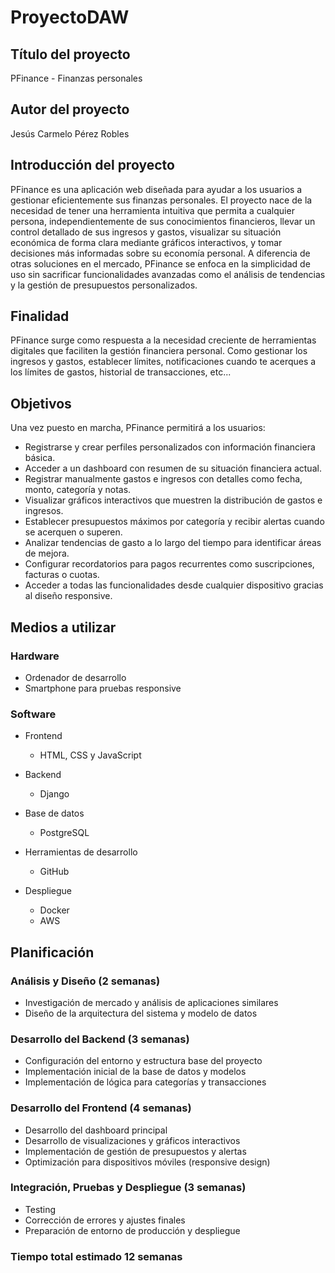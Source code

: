 # ProyectoDAW

## Título del proyecto
PFinance - Finanzas personales

## Autor del proyecto
Jesús Carmelo Pérez Robles

## Introducción del proyecto
PFinance es una aplicación web diseñada para ayudar a los usuarios a gestionar eficientemente sus finanzas personales. El proyecto nace de la necesidad de tener una herramienta intuitiva que permita a cualquier persona, independientemente de sus conocimientos financieros, llevar un control detallado de sus ingresos y gastos, visualizar su situación económica de forma clara mediante gráficos interactivos, y tomar decisiones más informadas sobre su economía personal. A diferencia de otras soluciones en el mercado, PFinance se enfoca en la simplicidad de uso sin sacrificar funcionalidades avanzadas como el análisis de tendencias y la gestión de presupuestos personalizados.

## Finalidad
PFinance surge como respuesta a la necesidad creciente de herramientas digitales que faciliten la gestión financiera personal.
Como gestionar los ingresos y gastos, establecer límites, notificaciones cuando te acerques a los límites de gastos, historial de transacciones, etc...

## Objetivos
Una vez puesto en marcha, PFinance permitirá a los usuarios:

* Registrarse y crear perfiles personalizados con información financiera básica.
* Acceder a un dashboard con resumen de su situación financiera actual.
* Registrar manualmente gastos e ingresos con detalles como fecha, monto, categoría y notas.
* Visualizar gráficos interactivos que muestren la distribución de gastos e ingresos.
* Establecer presupuestos máximos por categoría y recibir alertas cuando se acerquen o superen.
* Analizar tendencias de gasto a lo largo del tiempo para identificar áreas de mejora.
* Configurar recordatorios para pagos recurrentes como suscripciones, facturas o cuotas.
* Acceder a todas las funcionalidades desde cualquier dispositivo gracias al diseño responsive.

## Medios a utilizar

### Hardware
* Ordenador de desarrollo
* Smartphone para pruebas responsive

### Software
* Frontend
  * HTML, CSS y JavaScript

* Backend
  * Django

* Base de datos
  * PostgreSQL

* Herramientas de desarrollo
  * GitHub

* Despliegue
  * Docker
  * AWS

## Planificación

### Análisis y Diseño (2 semanas)
* Investigación de mercado y análisis de aplicaciones similares
* Diseño de la arquitectura del sistema y modelo de datos

### Desarrollo del Backend (3 semanas)
* Configuración del entorno y estructura base del proyecto
* Implementación inicial de la base de datos y modelos
* Implementación de lógica para categorías y transacciones

### Desarrollo del Frontend (4 semanas)
* Desarrollo del dashboard principal
* Desarrollo de visualizaciones y gráficos interactivos
* Implementación de gestión de presupuestos y alertas
* Optimización para dispositivos móviles (responsive design)

### Integración, Pruebas y Despliegue (3 semanas)
* Testing
* Corrección de errores y ajustes finales
* Preparación de entorno de producción y despliegue


### Tiempo total estimado 12 semanas
